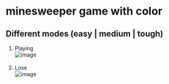 # minesweeper game with color
## Different modes (easy | medium | tough)
1. Playing<br/>
![image](https://user-images.githubusercontent.com/87600155/162372954-0bc44aa7-4051-4421-aba6-38eedbce1d83.png)<br/><br/>
2. Lose<br/>
![image](https://user-images.githubusercontent.com/87600155/162373045-340e677d-e7da-46de-82f7-102f2891e4ad.png)<br/><br/>
